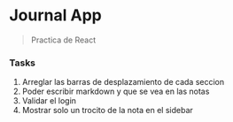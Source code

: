 # Journal App

> Practica de React



### Tasks

1. Arreglar las barras de desplazamiento de cada seccion
2. Poder escribir markdown y que se vea en las notas
3. Validar el login
4. Mostrar solo un trocito de la nota en el sidebar